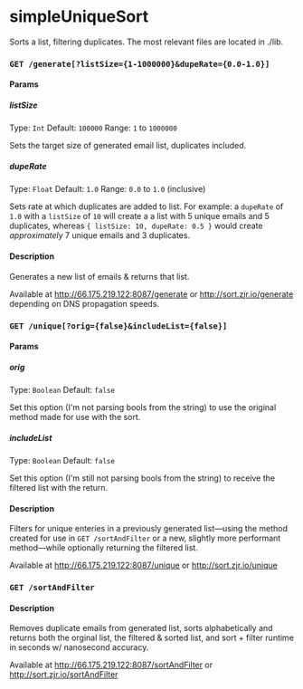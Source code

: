 simpleUniqueSort
===========

Sorts a list, filtering duplicates.  The most relevant files are located in ./lib.

### `GET /generate[?listSize={1-1000000}&dupeRate={0.0-1.0}]`

#### Params

##### listSize
Type: `Int`
Default: `100000`
Range: `1` to `1000000`

Sets the target size of generated email list, duplicates included.

##### dupeRate
Type: `Float`
Default: `1.0`
Range: `0.0` to `1.0` (inclusive)

Sets rate at which duplicates are added to list.  For example: a `dupeRate`
of `1.0` with a `listSize` of `10` will create a a list with 5 unique emails and
5 duplicates, whereas `{ listSize: 10, dupeRate: 0.5 }` would create
*approximately* 7 unique emails and 3 duplicates.

#### Description

Generates a new list of emails & returns that list.

Available at http://66.175.219.122:8087/generate or http://sort.zjr.io/generate depending on DNS propagation speeds.

### `GET /unique[?orig={false}&includeList={false}]`

#### Params

##### orig
Type: `Boolean`
Default: `false`

Set this option (I'm not parsing bools from the string) to use the original
method made for use with the sort.

##### includeList
Type: `Boolean`
Default: `false`

Set this option (I'm still not parsing bools from the string) to receive the
filtered list with the return.

#### Description

Filters for unique enteries in a previously generated list—using the
method created for use in `GET /sortAndFilter` or a new, slightly more
performant method—while optionally returning the filtered list.

Available at http://66.175.219.122:8087/unique or http://sort.zjr.io/unique

### `GET /sortAndFilter`

#### Description

Removes duplicate emails from generated list, sorts alphabetically and
returns both the orginal list, the filtered & sorted list, and sort + filter
runtime in seconds w/ nanosecond accuracy.

Available at http://66.175.219.122:8087/sortAndFilter or http://sort.zjr.io/sortAndFilter
